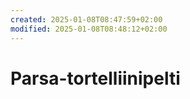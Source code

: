 ```yaml
---
created: 2025-01-08T08:47:59+02:00
modified: 2025-01-08T08:48:12+02:00
---
```


# Parsa-tortelliinipelti


